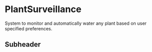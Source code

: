 # PlantSurveillance
System to monitor and automatically water any plant based on user specified preferences. 

## Subheader